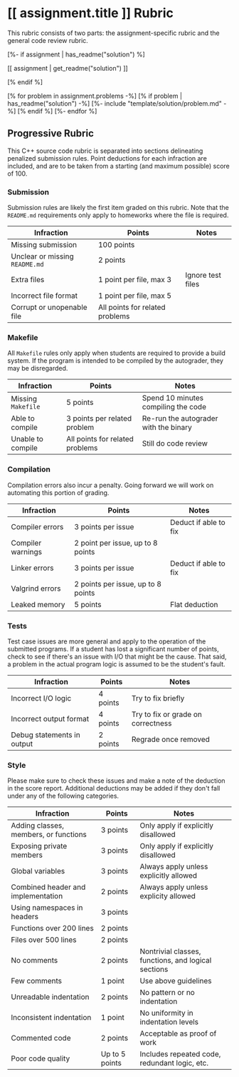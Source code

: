 # [[ assignment.title ]] Rubric

This rubric consists of two parts: the assignment-specific rubric and the general code review rubric.

[%- if assignment | has_readme("solution") %]

[[ assignment | get_readme("solution") ]]

[% endif %]

[% for problem in assignment.problems -%]
[% if problem | has_readme("solution") -%]
[%- include "template/solution/problem.md" -%]
[% endif %]
[%- endfor %]

## Progressive Rubric

This C++ source code rubric is separated into sections delineating penalized submission rules.
Point deductions for each infraction are included, and are to be taken from a starting (and maximum possible) score of 100.

### Submission

Submission rules are likely the first item graded on this rubric.
Note that the `README.md` requirements only apply to homeworks where the file is required.

| Infraction | Points | Notes |
|---|---|---|
| Missing submission | 100 points | |
| Unclear or missing `README.md` | 2 points | |
| Extra files | 1 point per file, max 3 | Ignore test files |
| Incorrect file format | 1 point per file, max 5 | |
| Corrupt or unopenable file | All points for related problems | |

### Makefile

All `Makefile` rules only apply when students are required to provide a build system.
If the program is intended to be compiled by the autograder, they may be disregarded.

| Infraction | Points | Notes |
|---|---|---|
| Missing `Makefile` | 5 points | Spend 10 minutes compiling the code |
| Able to compile | 3 points per related problem | Re-run the autograder with the binary |
| Unable to compile | All points for related problems | Still do code review |

### Compilation

Compilation errors also incur a penalty.
Going forward we will work on automating this portion of grading.

| Infraction | Points | Notes |
|---|---|---|
| Compiler errors | 3 points per issue | Deduct if able to fix |
| Compiler warnings | 2 point per issue, up to 8 points | |
| Linker errors | 3 points per issue | Deduct if able to fix |
| Valgrind errors | 2 points per issue, up to 8 points | |
| Leaked memory | 5 points | Flat deduction |

### Tests

Test case issues are more general and apply to the operation of the submitted programs.
If a student has lost a significant number of points, check to see if there's an issue with I/O that might be the cause.
That said, a problem in the actual program logic is assumed to be the student's fault.

| Infraction | Points | Notes |
|---|---|---|
| Incorrect I/O logic | 4 points | Try to fix briefly |
| Incorrect output format | 4 points | Try to fix or grade on correctness |
| Debug statements in output | 2 points | Regrade once removed |

### Style

Please make sure to check these issues and make a note of the deduction in the score report.
Additional deductions may be added if they don't fall under any of the following categories.

| Infraction | Points | Notes |
|---|---|---|
| Adding classes, members, or functions | 3 points | Only apply if explicitly disallowed |
| Exposing private members | 3 points | Only apply if explicitly disallowed |
| Global variables | 3 points | Always apply unless explicitly allowed |
| Combined header and implementation | 2 points | Always apply unless explicity allowed |
| Using namespaces in headers | 3 points | |
| Functions over 200 lines | 2 points | |
| Files over 500 lines | 2 points | |
| No comments | 2 points | Nontrivial classes, functions, and logical sections |
| Few comments | 1 point | Use above guidelines |
| Unreadable indentation | 2 points | No pattern or no indentation |
| Inconsistent indentation | 1 point | No uniformity in indentation levels |
| Commented code | 2 points | Acceptable as proof of work |
| Poor code quality | Up to 5 points | Includes repeated code, redundant logic, etc. |
